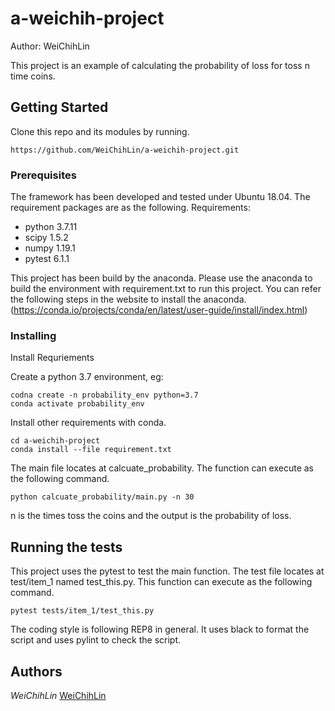 # a-weichih-project

Author: WeiChihLin

This project is an example of calculating the probability of loss for toss n time coins.

## Getting Started
Clone this repo and its modules by running.
```
https://github.com/WeiChihLin/a-weichih-project.git
```

### Prerequisites
The framework has been developed and tested under Ubuntu 18.04. The requirement packages are as the following.
Requirements:
* python 3.7.11
* scipy  1.5.2
* numpy  1.19.1
* pytest 6.1.1

This project has been build by the anaconda. Please use the anaconda to build the environment with requirement.txt to run this project.
You can refer the following steps in the website to install the anaconda. (https://conda.io/projects/conda/en/latest/user-guide/install/index.html)


### Installing

Install Requriements

Create a python 3.7 environment, eg:
```
codna create -n probability_env python=3.7
conda activate probability_env
```

Install other requirements with conda.
```
cd a-weichih-project
conda install --file requirement.txt
```
The main file locates at calcuate_probability. The function can execute as the following command.
```
python calcuate_probability/main.py -n 30
```
n is the times toss the coins and the output is the probability of loss.

## Running the tests

This project uses the pytest to test the main function.
The test file locates at test/item_1 named test_this.py. This function can execute as the following command.
```
pytest tests/item_1/test_this.py
```
The coding style is following  REP8 in general. It uses black to format the script and uses pylint to check the script.


## Authors

*WeiChihLin* [WeiChihLin](https://github.com/WeiChihLin)


